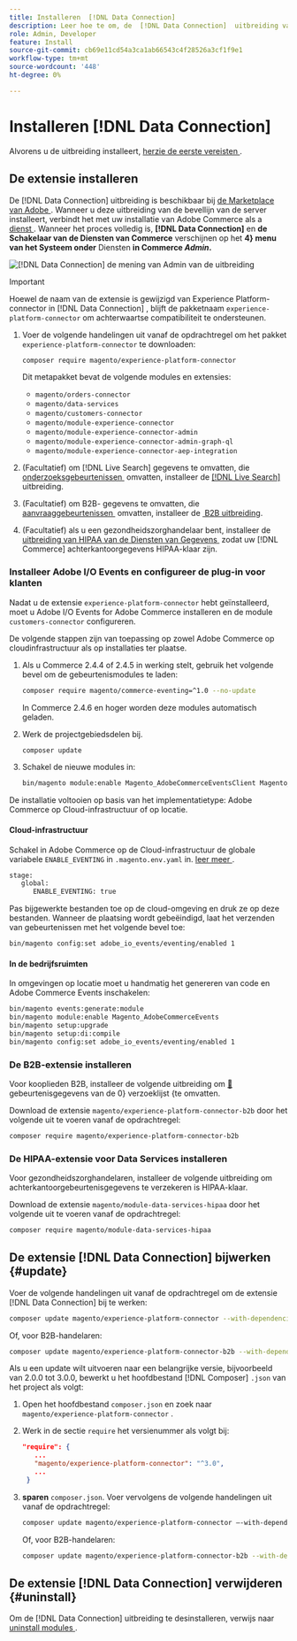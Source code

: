 ```yaml
---
title: Installeren  [!DNL Data Connection]
description: Leer hoe te om, de  [!DNL Data Connection]  uitbreiding van Adobe Commerce te installeren bij te werken en te desinstalleren.
role: Admin, Developer
feature: Install
source-git-commit: cb69e11cd54a3ca1ab66543c4f28526a3cf1f9e1
workflow-type: tm+mt
source-wordcount: '448'
ht-degree: 0%

---
```


# Installeren [!DNL Data Connection]

Alvorens u de uitbreiding installeert, [&#x200B; herzie de eerste vereisten &#x200B;](overview.md#prereqs).

## De extensie installeren

De [!DNL Data Connection] uitbreiding is beschikbaar bij [&#x200B; de Marketplace van Adobe &#x200B;](https://commercemarketplace.adobe.com/magento-experience-platform-connector.html). Wanneer u deze uitbreiding van de bevellijn van de server installeert, verbindt het met uw installatie van Adobe Commerce als a [&#x200B; dienst &#x200B;](../landing/saas.md). Wanneer het proces volledig is, **[!DNL Data Connection]** en **de Schakelaar van de Diensten van Commerce** verschijnen op het **4&rbrace; menu van het Systeem onder** Diensten **in Commerce _Admin_.**

![[!DNL Data Connection] de mening van Admin van de uitbreiding &#x200B;](assets/epc-adminui.png)

>[!IMPORTANT]
>
>Hoewel de naam van de extensie is gewijzigd van Experience Platform-connector in [!DNL Data Connection] , blijft de pakketnaam `experience-platform-connector` om achterwaartse compatibiliteit te ondersteunen.

1. Voer de volgende handelingen uit vanaf de opdrachtregel om het pakket `experience-platform-connector` te downloaden:

   ```bash
   composer require magento/experience-platform-connector
   ```

   Dit metapakket bevat de volgende modules en extensies:

   - `magento/orders-connector`
   - `magento/data-services`
   - `magento/customers-connector`
   - `magento/module-experience-connector`
   - `magento/module-experience-connector-admin`
   - `magento/module-experience-connector-admin-graph-ql`
   - `magento/module-experience-connector-aep-integration`

1. (Facultatief) om [!DNL Live Search] gegevens te omvatten, die [&#x200B; onderzoeksgebeurtenissen &#x200B;](events.md#search-events) omvatten, installeer de [[!DNL Live Search]](../live-search/install.md) uitbreiding.

1. (Facultatief) om B2B- gegevens te omvatten, die [&#x200B; aanvraaggebeurtenissen &#x200B;](events.md#b2b-events) omvatten, installeer de [&#x200B; B2B uitbreiding &#x200B;](#install-the-b2b-extension).

1. (Facultatief) als u een gezondheidszorghandelaar bent, installeer de [&#x200B; uitbreiding van HIPAA van de Diensten van Gegevens &#x200B;](#install-the-data-services-hipaa-extension) zodat uw [!DNL Commerce] achterkantoorgegevens HIPAA-klaar zijn.

### Installeer Adobe I/O Events en configureer de plug-in voor klanten

Nadat u de extensie `experience-platform-connector` hebt geïnstalleerd, moet u Adobe I/O Events for Adobe Commerce installeren en de module `customers-connector` configureren.

De volgende stappen zijn van toepassing op zowel Adobe Commerce op cloudinfrastructuur als op installaties ter plaatse.

1. Als u Commerce 2.4.4 of 2.4.5 in werking stelt, gebruik het volgende bevel om de gebeurtenismodules te laden:

   ```bash
   composer require magento/commerce-eventing=^1.0 --no-update
   ```

   In Commerce 2.4.6 en hoger worden deze modules automatisch geladen.

1. Werk de projectgebiedsdelen bij.

   ```bash
   composer update
   ```

1. Schakel de nieuwe modules in:

   ```bash
   bin/magento module:enable Magento_AdobeCommerceEventsClient Magento_AdobeCommerceEventsGenerator Magento_AdobeIoEventsClient Magento_AdobeCommerceOutOfProcessExtensibility
   ```

De installatie voltooien op basis van het implementatietype: Adobe Commerce op Cloud-infrastructuur of op locatie.

#### Cloud-infrastructuur

Schakel in Adobe Commerce op de Cloud-infrastructuur de globale variabele `ENABLE_EVENTING` in `.magento.env.yaml` in. [&#x200B; leer meer &#x200B;](https://experienceleague.adobe.com/docs/commerce-cloud-service/user-guide/configure/env/stage/variables-global.html?lang=nl-NL#enable_eventing).

```bash
stage:
   global:
      ENABLE_EVENTING: true
```

Pas bijgewerkte bestanden toe op de cloud-omgeving en druk ze op deze bestanden. Wanneer de plaatsing wordt gebeëindigd, laat het verzenden van gebeurtenissen met het volgende bevel toe:

```bash
bin/magento config:set adobe_io_events/eventing/enabled 1
```

#### In de bedrijfsruimten

In omgevingen op locatie moet u handmatig het genereren van code en Adobe Commerce Events inschakelen:

```bash
bin/magento events:generate:module
bin/magento module:enable Magento_AdobeCommerceEvents
bin/magento setup:upgrade
bin/magento setup:di:compile
bin/magento config:set adobe_io_events/eventing/enabled 1
```

### De B2B-extensie installeren

Voor kooplieden B2B, installeer de volgende uitbreiding om [&#128279;](events.md#b2b-events) gebeurtenisgegevens van de 0&rbrace; verzoeklijst &lbrace;te omvatten.

Download de extensie `magento/experience-platform-connector-b2b` door het volgende uit te voeren vanaf de opdrachtregel:

```bash
composer require magento/experience-platform-connector-b2b
```

### De HIPAA-extensie voor Data Services installeren

Voor gezondheidszorghandelaren, installeer de volgende uitbreiding om achterkantoorgebeurtenisgegevens te verzekeren is HIPAA-klaar.

Download de extensie `magento/module-data-services-hipaa` door het volgende uit te voeren vanaf de opdrachtregel:

```bash
composer require magento/module-data-services-hipaa
```

## De extensie [!DNL Data Connection] bijwerken {#update}

Voer de volgende handelingen uit vanaf de opdrachtregel om de extensie [!DNL Data Connection] bij te werken:

```bash
composer update magento/experience-platform-connector --with-dependencies
```

Of, voor B2B-handelaren:

```bash
composer update magento/experience-platform-connector-b2b --with-dependencies
```

Als u een update wilt uitvoeren naar een belangrijke versie, bijvoorbeeld van 2.0.0 tot 3.0.0, bewerkt u het hoofdbestand [!DNL Composer] `.json` van het project als volgt:

1. Open het hoofdbestand `composer.json` en zoek naar `magento/experience-platform-connector` .

1. Werk in de sectie `require` het versienummer als volgt bij:

   ```json
   "require": {
      ...
      "magento/experience-platform-connector": "^3.0",
      ...
    }
   ```

1. **sparen** `composer.json`. Voer vervolgens de volgende handelingen uit vanaf de opdrachtregel:

   ```bash
   composer update magento/experience-platform-connector –-with-dependencies
   ```

   Of, voor B2B-handelaren:

   ```bash
   composer update magento/experience-platform-connector-b2b --with-dependencies
   ```

## De extensie [!DNL Data Connection] verwijderen {#uninstall}

Om de [!DNL Data Connection] uitbreiding te desinstalleren, verwijs naar [&#x200B; uninstall modules &#x200B;](https://experienceleague.adobe.com/docs/commerce-operations/installation-guide/tutorials/uninstall-modules.html?lang=nl-NL).
